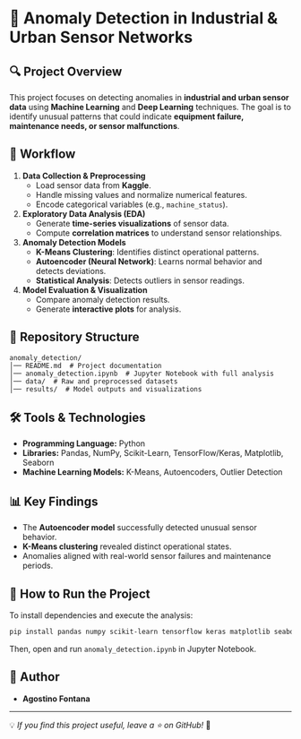 # 🚀 Anomaly Detection in Industrial & Urban Sensor Networks

## 🔍 Project Overview

This project focuses on detecting anomalies in **industrial and urban sensor data** using **Machine Learning** and **Deep Learning** techniques. The goal is to identify unusual patterns that could indicate **equipment failure, maintenance needs, or sensor malfunctions**.

## 📑 Workflow

1. **Data Collection & Preprocessing**
   - Load sensor data from **Kaggle**.
   - Handle missing values and normalize numerical features.
   - Encode categorical variables (e.g., `machine_status`).
2. **Exploratory Data Analysis (EDA)**
   - Generate **time-series visualizations** of sensor data.
   - Compute **correlation matrices** to understand sensor relationships.
3. **Anomaly Detection Models**
   - **K-Means Clustering**: Identifies distinct operational patterns.
   - **Autoencoder (Neural Network)**: Learns normal behavior and detects deviations.
   - **Statistical Analysis**: Detects outliers in sensor readings.
4. **Model Evaluation & Visualization**
   - Compare anomaly detection results.
   - Generate **interactive plots** for analysis.

## 📂 Repository Structure
```
anomaly_detection/
│── README.md  # Project documentation
│── anomaly_detection.ipynb  # Jupyter Notebook with full analysis
│── data/  # Raw and preprocessed datasets
│── results/  # Model outputs and visualizations
```

## 🛠 Tools & Technologies
- **Programming Language:** Python
- **Libraries:** Pandas, NumPy, Scikit-Learn, TensorFlow/Keras, Matplotlib, Seaborn
- **Machine Learning Models:** K-Means, Autoencoders, Outlier Detection

## 📊 Key Findings
- The **Autoencoder model** successfully detected unusual sensor behavior.
- **K-Means clustering** revealed distinct operational states.
- Anomalies aligned with real-world sensor failures and maintenance periods.

## 📜 How to Run the Project
To install dependencies and execute the analysis:
```bash
pip install pandas numpy scikit-learn tensorflow keras matplotlib seaborn
```
Then, open and run `anomaly_detection.ipynb` in Jupyter Notebook.

## 📝 Author
- **Agostino Fontana**

---
💡 *If you find this project useful, leave a ⭐ on GitHub!* 🚀
